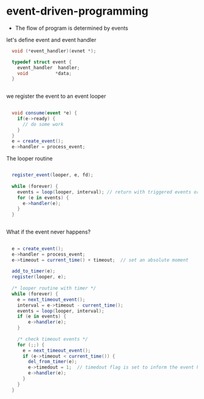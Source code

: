 # event-driven-programming
- The flow of program is determined by events

let's define event and event handler
```c
  void (*event_handler)(evnet *);

  typedef struct event {
    event_handler  handler;
    void          *data;
  }
  
```
we register the event to an event looper
```c#
  
  void consume(event *e) {
    if(e->ready) {
      // do some work
    }
  }
  e = create_event();
  e->handler = process_event;

```
The looper routine
``` c#

  register_event(looper, e, fd);
  
  while (forever) {
    events = loop(looper, interval); // return with triggered events or the time interval reached
    for (e in events) {
      e->handler(e);
    }
  }
  
```
What if the event never happens?
```c#
  
  e = create_event();
  e->handler = process_event;
  e->timeout = current_time() + timeout;  // set an absolute moment
  
  add_to_timer(e);
  register(looper, e);
  
  /* looper routine with timer */
  while (forever) {
    e = next_timeout_event();
    interval = e->timeout - current_time();
    events = loop(looper, interval);
    if (e in events) {
        e->handler(e);
    }
    
    /* check timeout events */
    for (;;) {
      e = next_timeout_event();
      if (e->timeout < current_time()) {
        del_from_timer(e);
        e->timedout = 1;  // timedout flag is set to inform the event handler
        e->handler(e);
      }
    }
  }
    
```  
  

